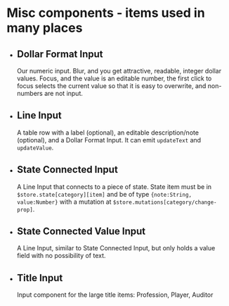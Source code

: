 # Misc components - items used in many places

- ## Dollar Format Input

  Our numeric input. Blur, and you get attractive, readable, integer dollar values. Focus, and the value is an editable number, the first click to focus selects the current value so that it is easy to overwrite, and non-numbers are not input.

- ## Line Input

  A table row with a label (optional), an editable description/note (optional), and a Dollar Format Input. It can emit `updateText` and `updateValue`.

- ## State Connected Input

  A Line Input that connects to a piece of state. State item must be in `$store.state[category][item]` and be of type `{note:String, value:Number}` with a mutation at `$store.mutations[category/change-prop]`.

- ## State Connected Value Input

  A Line Input, similar to State Connected Input, but only holds a value field with no possibility of text.

- ## Title Input

  Input component for the large title items: Profession, Player, Auditor
